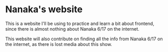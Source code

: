 # Nanaka's website

This is a website I'll be using to practice and learn a bit about frontend, since there is almost nothing about Nanaka 6/17 on the internet.

This website will also contribute on finding all the info from Nanaka 6/17 on the internet, as there is lost media about this show.

